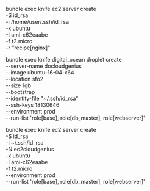bundle exec knife ec2 server create \
       -S id_rsa \
       -i /home/user/.ssh/id_rsa \
       -x ubuntu \
       -I ami-c62eaabe \
       -f t2.micro \
       -r "recipe[nginx]"

bundle exec knife digital_ocean droplet create \
    --server-name docloudgenius \
    --image ubuntu-16-04-x64 \
    --location sfo2 \
    --size 1gb \
    --bootstrap \
    --identity-file "~/.ssh/id_rsa" \
    --ssh-keys 18130646 \
    --environment prod \
    --run-list 'role[base], role[db_master], role[webserver]'

bundle exec knife ec2 server create \
      -S id_rsa \
      -i ~/.ssh/id_rsa \
      -N ec2cloudgenius \
      -x ubuntu \
      -I ami-c62eaabe \
      -f t2.micro \
      --environment prod \
      --run-list 'role[base], role[db_master], role[webserver]'
